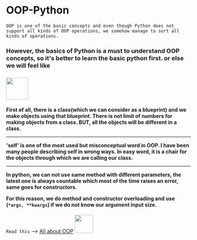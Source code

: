 # OOP-Python
```OOP is one of the basic concepts and even though Python does not support all kinds of OOP operations, we somehow manage to sort all kinds of operations.```

<h3>However, the basics of Python is a must to understand OOP concepts, so it's better to learn the basic python first. or else we will feel like<h3><img src = "https://media1.giphy.com/media/JZ40cnfnN11KycrvMF/giphy.gif?cid=ecf05e47a0n3gi1bfqntqmob8g9aid1oyj2wr3ds3mg700bl&rid=giphy.gif" width = "60"> 


<h4> First of all, there is a class(which we can consider as a blueprint) and we make objects using that blueprint. There is not limit of numbers for making objects from a class. BUT, all the objects will be different in a class.
  
--------------------------------------------------------------------------------------------------------
  
'self' is one of the most used but misconceptual word in OOP. I have been many people describing self in wrong ways. In easy word, it is a chair for the objects through which we are calling our class.

--------------------------------------------------------------------------------------------------------
  

In python, we can not use same method with different parameters, the latest one is always countable which most of the time raises an error, same goes for constructors.
  
For this reason, we do method and constructor overloading and use (```*args, **kwargs```) if we do not know our argument input size.</h4>


```Read this``` --> [All about OOP](https://github.com/Mouly22/Read-Practice-Python/blob/main/All_About_OOP.py) <img src="https://media.giphy.com/media/12oufCB0MyZ1Go/giphy.gif" width="50">

  
 
